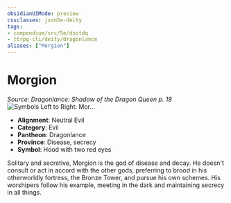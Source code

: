 ```yaml
---
obsidianUIMode: preview
cssclasses: json5e-deity
tags:
- compendium/src/5e/dsotdq
- ttrpg-cli/deity/dragonlance
aliases: ["Morgion"]
---
```

# Morgion
*Source: Dragonlance: Shadow of the Dragon Queen p. 18* 
![Symbols Left to Right: Mor...](/3-Mechanics/CLI/deities/img/dsotdq-017-00-040-o-evil-trio.webp#symbol "Symbols Left to Right: Morgion, Nuitari, and Sargonnas")

- **Alignment**: Neutral Evil
- **Category**: Evil
- **Pantheon**: Dragonlance
- **Province**: Disease, secrecy
- **Symbol**: Hood with two red eyes

Solitary and secretive, Morgion is the god of disease and decay. He doesn't consult or act in accord with the other gods, preferring to brood in his otherworldly fortress, the Bronze Tower, and pursue his own schemes. His worshipers follow his example, meeting in the dark and maintaining secrecy in all things.